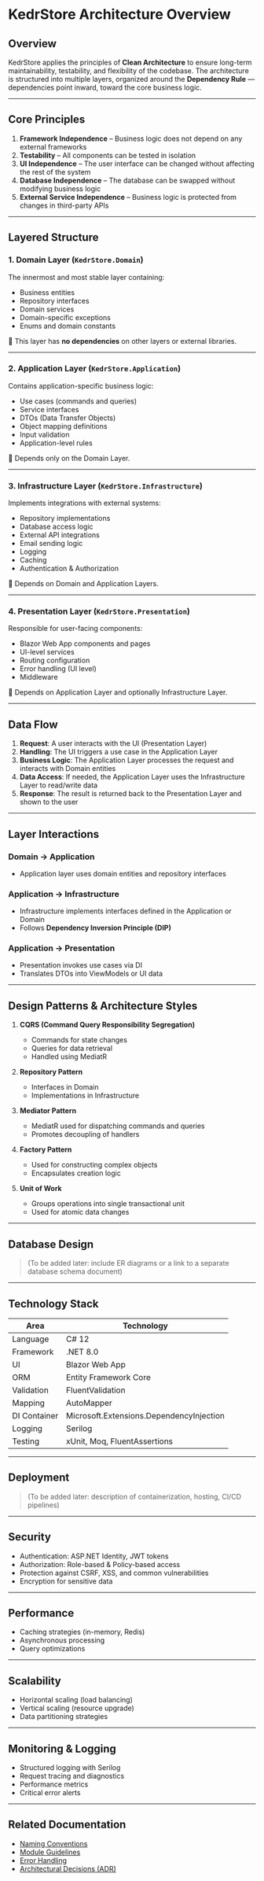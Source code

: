 ﻿# KedrStore Architecture Overview

## Overview

KedrStore applies the principles of **Clean Architecture** to ensure long-term maintainability, testability, and flexibility of the codebase. The architecture is structured into multiple layers, organized around the **Dependency Rule** — dependencies point inward, toward the core business logic.

---

## Core Principles

1. **Framework Independence** – Business logic does not depend on any external frameworks
2. **Testability** – All components can be tested in isolation
3. **UI Independence** – The user interface can be changed without affecting the rest of the system
4. **Database Independence** – The database can be swapped without modifying business logic
5. **External Service Independence** – Business logic is protected from changes in third-party APIs

---

## Layered Structure

### 1. Domain Layer (`KedrStore.Domain`)
The innermost and most stable layer containing:
- Business entities
- Repository interfaces
- Domain services
- Domain-specific exceptions
- Enums and domain constants

🧱 This layer has **no dependencies** on other layers or external libraries.

---

### 2. Application Layer (`KedrStore.Application`)
Contains application-specific business logic:
- Use cases (commands and queries)
- Service interfaces
- DTOs (Data Transfer Objects)
- Object mapping definitions
- Input validation
- Application-level rules

🔗 Depends only on the Domain Layer.

---

### 3. Infrastructure Layer (`KedrStore.Infrastructure`)
Implements integrations with external systems:
- Repository implementations
- Database access logic
- External API integrations
- Email sending logic
- Logging
- Caching
- Authentication & Authorization

🔗 Depends on Domain and Application Layers.

---

### 4. Presentation Layer (`KedrStore.Presentation`)
Responsible for user-facing components:
- Blazor Web App components and pages
- UI-level services
- Routing configuration
- Error handling (UI level)
- Middleware

🔗 Depends on Application Layer and optionally Infrastructure Layer.

---

## Data Flow

1. **Request**: A user interacts with the UI (Presentation Layer)
2. **Handling**: The UI triggers a use case in the Application Layer
3. **Business Logic**: The Application Layer processes the request and interacts with Domain entities
4. **Data Access**: If needed, the Application Layer uses the Infrastructure Layer to read/write data
5. **Response**: The result is returned back to the Presentation Layer and shown to the user

---

## Layer Interactions

### Domain → Application
- Application layer uses domain entities and repository interfaces

### Application → Infrastructure
- Infrastructure implements interfaces defined in the Application or Domain
- Follows **Dependency Inversion Principle (DIP)**

### Application → Presentation
- Presentation invokes use cases via DI
- Translates DTOs into ViewModels or UI data

---

## Design Patterns & Architecture Styles

1. **CQRS (Command Query Responsibility Segregation)**
    - Commands for state changes
    - Queries for data retrieval
    - Handled using MediatR

2. **Repository Pattern**
    - Interfaces in Domain
    - Implementations in Infrastructure

3. **Mediator Pattern**
    - MediatR used for dispatching commands and queries
    - Promotes decoupling of handlers

4. **Factory Pattern**
    - Used for constructing complex objects
    - Encapsulates creation logic

5. **Unit of Work**
    - Groups operations into single transactional unit
    - Used for atomic data changes

---

## Database Design

> (To be added later: include ER diagrams or a link to a separate database schema document)

---

## Technology Stack

| Area               | Technology                         |
|--------------------|-------------------------------------|
| Language           | C# 12                               |
| Framework          | .NET 8.0                            |
| UI                 | Blazor Web App                      |
| ORM                | Entity Framework Core               |
| Validation         | FluentValidation                    |
| Mapping            | AutoMapper                          |
| DI Container       | Microsoft.Extensions.DependencyInjection |
| Logging            | Serilog                             |
| Testing            | xUnit, Moq, FluentAssertions        |

---

## Deployment

> (To be added later: description of containerization, hosting, CI/CD pipelines)

---

## Security

- Authentication: ASP.NET Identity, JWT tokens
- Authorization: Role-based & Policy-based access
- Protection against CSRF, XSS, and common vulnerabilities
- Encryption for sensitive data

---

## Performance

- Caching strategies (in-memory, Redis)
- Asynchronous processing
- Query optimizations

---

## Scalability

- Horizontal scaling (load balancing)
- Vertical scaling (resource upgrade)
- Data partitioning strategies

---

## Monitoring & Logging

- Structured logging with Serilog
- Request tracing and diagnostics
- Performance metrics
- Critical error alerts

---

## Related Documentation

- [Naming Conventions](./naming-conventions.md)
- [Module Guidelines](./module-guidelines.md)
- [Error Handling](./error-handling.md)
- [Architectural Decisions (ADR)](./adr/0001-use-clean-architecture.md)  